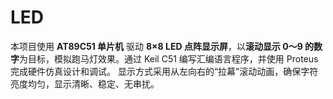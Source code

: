 # LED
本项目使用 **AT89C51 单片机** 驱动 **8×8 LED 点阵显示屏**，以**滚动显示 0～9 的数字**为目标，模拟跑马灯效果。通过 Keil C51 编写汇编语言程序，并使用 Proteus 完成硬件仿真设计和调试。  显示方式采用从左向右的“拉幕”滚动动画，确保字符亮度均匀，显示清晰、稳定、无串扰。
